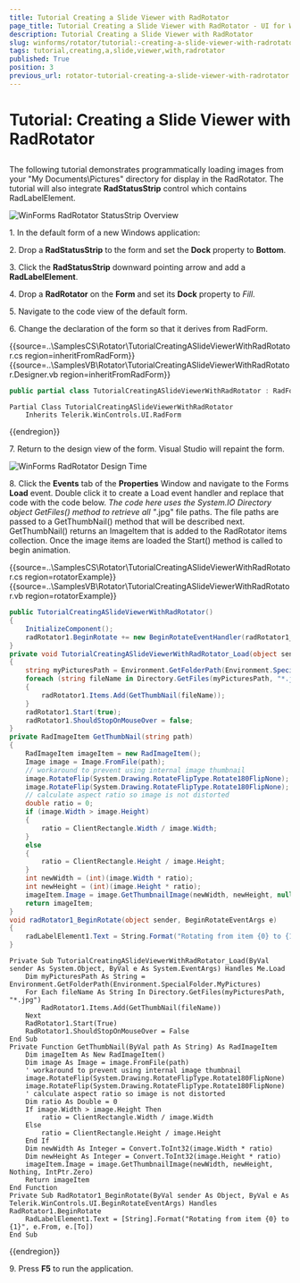 ```yaml
---
title: Tutorial Creating a Slide Viewer with RadRotator
page_title: Tutorial Creating a Slide Viewer with RadRotator - UI for WinForms Documentation
description: Tutorial Creating a Slide Viewer with RadRotator
slug: winforms/rotator/tutorial:-creating-a-slide-viewer-with-radrotator
tags: tutorial,creating,a,slide,viewer,with,radrotator
published: True
position: 3
previous_url: rotator-tutorial-creating-a-slide-viewer-with-radrotator
---
```


# Tutorial: Creating a Slide Viewer with RadRotator

## 

The following tutorial demonstrates programmatically loading images from your "My Documents\Pictures" directory for display in the RadRotator. The tutorial will also integrate __RadStatusStrip__ control which contains RadLabelElement.

![WinForms RadRotator StatusStrip Overview](images/rotator-tutorial-creating-a-slide-viewer-with-radrotator001.png)

1\. In the default form of a new Windows application:

2\. Drop a __RadStatusStrip__ to the form and set the __Dock__ property to __Bottom__.
            
3\. Click the __RadStatusStrip__ downward pointing arrow and add a __RadLabelElement__.
            
4\. Drop a __RadRotator__ on the __Form__ and set its __Dock__ property to *Fill*.
            
5\. Navigate to the code view of the default form.

6\. Change the declaration of the form so that it derives from RadForm.
            
{{source=..\SamplesCS\Rotator\TutorialCreatingASlideViewerWithRadRotator.cs region=inheritFromRadForm}} 
{{source=..\SamplesVB\Rotator\TutorialCreatingASlideViewerWithRadRotator.Designer.vb region=inheritFromRadForm}} 

````C#
public partial class TutorialCreatingASlideViewerWithRadRotator : RadForm

````
````VB.NET
Partial Class TutorialCreatingASlideViewerWithRadRotator
    Inherits Telerik.WinControls.UI.RadForm

````
	
{{endregion}} 

7\. Return to the design view of the form. Visual Studio will repaint the form.

![WinForms RadRotator Design Time](images/rotator-tutorial-creating-a-slide-viewer-with-radrotator002.png)

8\. Click the __Events__ tab of the __Properties__ Window and navigate to the Forms __Load__ event.  Double click it to create a Load event handler and replace that code with the code below. *The code here uses the System.IO Directory object GetFiles() method to retrieve all "*.jpg" file paths. The file paths are passed to a GetThumbNail() method that will be described next. GetThumbNail() returns an ImageItem that is added to the RadRotator items collection. Once the image items are loaded the Start() method is called to begin animation.

{{source=..\SamplesCS\Rotator\TutorialCreatingASlideViewerWithRadRotator.cs region=rotatorExample}} 
{{source=..\SamplesVB\Rotator\TutorialCreatingASlideViewerWithRadRotator.vb region=rotatorExample}} 

````C#
public TutorialCreatingASlideViewerWithRadRotator()
{
    InitializeComponent();
    radRotator1.BeginRotate += new BeginRotateEventHandler(radRotator1_BeginRotate);
}
private void TutorialCreatingASlideViewerWithRadRotator_Load(object sender, EventArgs e)
{
    string myPicturesPath = Environment.GetFolderPath(Environment.SpecialFolder.MyPictures);
    foreach (string fileName in Directory.GetFiles(myPicturesPath, "*.jpg"))
    {
        radRotator1.Items.Add(GetThumbNail(fileName));
    }
    radRotator1.Start(true);
    radRotator1.ShouldStopOnMouseOver = false;
}
private RadImageItem GetThumbNail(string path)
{
    RadImageItem imageItem = new RadImageItem();
    Image image = Image.FromFile(path);
    // workaround to prevent using internal image thumbnail
    image.RotateFlip(System.Drawing.RotateFlipType.Rotate180FlipNone);
    image.RotateFlip(System.Drawing.RotateFlipType.Rotate180FlipNone);
    // calculate aspect ratio so image is not distorted
    double ratio = 0;
    if (image.Width > image.Height)
    {
        ratio = ClientRectangle.Width / image.Width;
    }
    else
    {
        ratio = ClientRectangle.Height / image.Height;
    }
    int newWidth = (int)(image.Width * ratio);
    int newHeight = (int)(image.Height * ratio);
    imageItem.Image = image.GetThumbnailImage(newWidth, newHeight, null, IntPtr.Zero);
    return imageItem;
}
void radRotator1_BeginRotate(object sender, BeginRotateEventArgs e)
{
    radLabelElement1.Text = String.Format("Rotating from item {0} to {1}", e.From, e.To);
}

````
````VB.NET
Private Sub TutorialCreatingASlideViewerWithRadRotator_Load(ByVal sender As System.Object, ByVal e As System.EventArgs) Handles Me.Load
    Dim myPicturesPath As String = Environment.GetFolderPath(Environment.SpecialFolder.MyPictures)
    For Each fileName As String In Directory.GetFiles(myPicturesPath, "*.jpg")
        RadRotator1.Items.Add(GetThumbNail(fileName))
    Next
    RadRotator1.Start(True)
    RadRotator1.ShouldStopOnMouseOver = False
End Sub
Private Function GetThumbNail(ByVal path As String) As RadImageItem
    Dim imageItem As New RadImageItem()
    Dim image As Image = image.FromFile(path)
    ' workaround to prevent using internal image thumbnail
    image.RotateFlip(System.Drawing.RotateFlipType.Rotate180FlipNone)
    image.RotateFlip(System.Drawing.RotateFlipType.Rotate180FlipNone)
    ' calculate aspect ratio so image is not distorted
    Dim ratio As Double = 0
    If image.Width > image.Height Then
        ratio = ClientRectangle.Width / image.Width
    Else
        ratio = ClientRectangle.Height / image.Height
    End If
    Dim newWidth As Integer = Convert.ToInt32(image.Width * ratio)
    Dim newHeight As Integer = Convert.ToInt32(image.Height * ratio)
    imageItem.Image = image.GetThumbnailImage(newWidth, newHeight, Nothing, IntPtr.Zero)
    Return imageItem
End Function
Private Sub RadRotator1_BeginRotate(ByVal sender As Object, ByVal e As Telerik.WinControls.UI.BeginRotateEventArgs) Handles RadRotator1.BeginRotate
    RadLabelElement1.Text = [String].Format("Rotating from item {0} to {1}", e.From, e.[To])
End Sub

````

{{endregion}} 

9\. Press __F5__ to run the application. 
            
